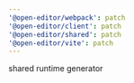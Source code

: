 ```yaml
---
'@open-editor/webpack': patch
'@open-editor/client': patch
'@open-editor/shared': patch
'@open-editor/vite': patch
---
```


shared runtime generator
